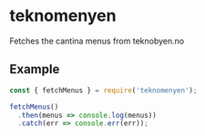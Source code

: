 # teknomenyen

Fetches the cantina menus from teknobyen.no

## Example

```js
const { fetchMenus } = require('teknomenyen');

fetchMenus()
  .then(menus => console.log(menus))
  .catch(err => console.err(err));
```
